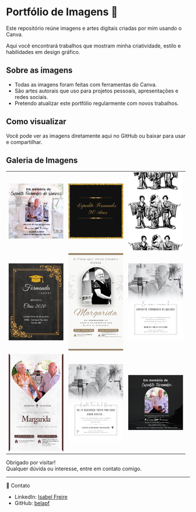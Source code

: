 # Portfólio de Imagens 🎨

Este repositório reúne imagens e artes digitais criadas por mim usando o Canva.  

Aqui você encontrará trabalhos que mostram minha criatividade, estilo e habilidades em design gráfico.  

## Sobre as imagens

- Todas as imagens foram feitas com ferramentas do Canva.  
- São artes autorais que uso para projetos pessoais, apresentações e redes sociais.  
- Pretendo atualizar este portfólio regularmente com novos trabalhos.  

## Como visualizar

Você pode ver as imagens diretamente aqui no GitHub ou baixar para usar e compartilhar.  

## Galeria de Imagens

<table>
  <tr>
    <td><img src="imagens/foto1.png" width="150" /></td>
    <td><img src="imagens/foto2.png" width="150" /></td>
    <td><img src="imagens/foto3.png" width="150" /></td>
  </tr>
  <tr>
    <td><img src="imagens/foto4.png" width="150" /></td>
    <td><img src="imagens/foto5.png" width="150" /></td>
    <td><img src="imagens/foto6.png" width="150" /></td>
  </tr>
  <tr>
    <td><img src="imagens/foto7.png" width="150" /></td>
    <td><img src="imagens/foto8.png" width="150" /></td>
    <td><img src="imagens/foto9.png" width="150" /></td>
  </tr>
</table>


Obrigado por visitar!  
Qualquer dúvida ou interesse, entre em contato comigo.  

---

🔗 Contato  
- LinkedIn: [Isabel Freire](https://www.linkedin.com/in/isabel-freire-421974304/)  
- GitHub: [belapf](https://github.com/belapf)  

